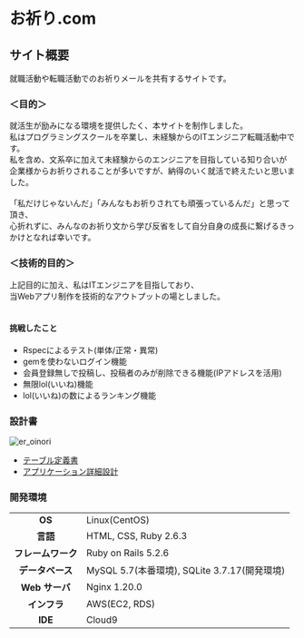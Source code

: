 # お祈り.com

## サイト概要

就職活動や転職活動でのお祈りメールを共有するサイトです。<br>


### ＜目的＞

就活生が励みになる環境を提供したく、本サイトを制作しました。<br>
私はプログラミングスクールを卒業し、未経験からのITエンジニア転職活動中です。<br>
私を含め、文系卒に加えて未経験からのエンジニアを目指している知り合いが<br>
企業様からお祈りされることが多いですが、納得のいく就活で終えたいと思いました。<br>
<br>
「私だけじゃないんだ」「みんなもお祈りされても頑張っているんだ」と思って頂き、<br>
心折れずに、みんなのお祈り文から学び反省をして自分自身の成長に繋げるきっかけとなれば幸いです。<br>

### ＜技術的目的＞

上記目的に加え、私はITエンジニアを目指しており、<br>
当Webアプリ制作を技術的なアウトプットの場としました。<br>
<br>

#### 挑戦したこと
- Rspecによるテスト(単体/正常・異常)
- gemを使わないログイン機能
- 会員登録無しで投稿し、投稿者のみが削除できる機能(IPアドレスを活用)
- 無限lol(いいね)機能
- lol(いいね)の数によるランキング機能

### 設計書
![er_oinori](https://user-images.githubusercontent.com/92353507/161043722-2123dc80-3396-441d-bf28-a5127807b750.PNG)
- [テーブル定義書](https://docs.google.com/spreadsheets/d/1DMuRtC2PukbXW2W_3gKG85c0emMfW7MoTK6T70ZWwQY/edit?usp=sharing)
- [アプリケーション詳細設計](https://docs.google.com/spreadsheets/d/1ZkJgliSXROmLoB-JKmI2I0Qp8RcFxx2WYflJvdzIj6w/edit?usp=sharing)

### 開発環境

|                    |                                              |
| :----------------: | :------------------------------------------- |
|       **OS**       | Linux(CentOS)                                |
|      **言語**      | HTML, CSS, Ruby 2.6.3            |
| **フレームワーク** | Ruby on Rails 5.2.6                          |
|  **データベース**  | MySQL 5.7(本番環境), SQLite 3.7.17(開発環境) |
|   **Web サーバ**   | Nginx 1.20.0                                 |
|    **インフラ**    | AWS(EC2, RDS)                                |
|      **IDE**       | Cloud9                                       |